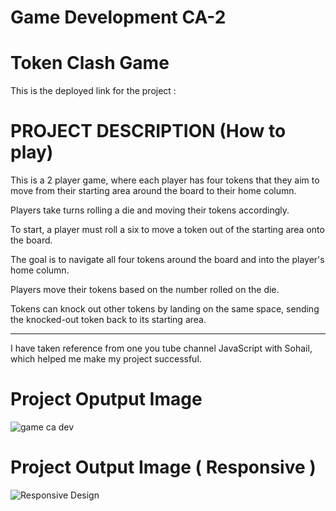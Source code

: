 ﻿# Game Development CA-2 

# Token Clash Game

This is the deployed link for the project : 

# PROJECT DESCRIPTION (How to play)

This is a 2 player game, where each player has four tokens that they aim to move from their starting area around the board to their home column.

Players take turns rolling a die and moving their tokens accordingly. 

To start, a player must roll a six to move a token out of the starting area onto the board.

The goal is to navigate all four tokens around the board and into the player's home column.

Players move their tokens based on the number rolled on the die. 

Tokens can knock out other tokens by landing on the same space, sending the knocked-out token back to its starting area.

--------------------------------------------------------------------------------------------

I have taken reference from one you tube channel JavaScript with Sohail, which helped me make my project successful.

# Project Oputput Image 

![game ca dev](https://github.com/IshaRode/CA-2/assets/143946518/cb21fa3f-1167-4e46-b36e-b0d78602b9d8)

# Project Output Image ( Responsive )

![Responsive Design](https://github.com/IshaRode/CA-2/assets/143946518/5dc25305-68fd-4c36-a916-aae4dd3f093b)


